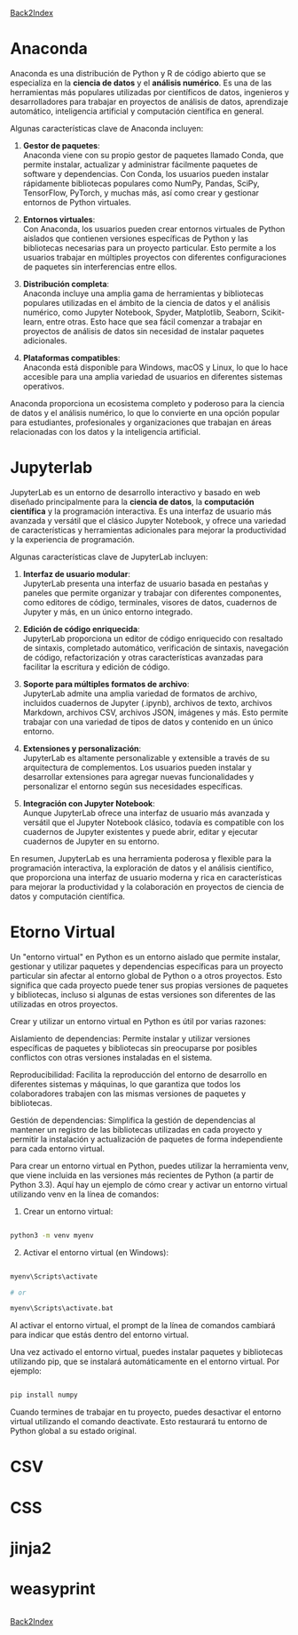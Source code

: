 [Back2Index](https://github.com/jdmc/learning/blob/master/notes.md) 

# Anaconda

Anaconda es una distribución de Python y R de código abierto que se especializa en la **ciencia de datos** y el **análisis numérico**. Es una de las herramientas más populares utilizadas por científicos de datos, ingenieros y desarrolladores para trabajar en proyectos de análisis de datos, aprendizaje automático, inteligencia artificial y computación científica en general.

Algunas características clave de Anaconda incluyen:

1. **Gestor de paquetes**:     
  Anaconda viene con su propio gestor de paquetes llamado Conda, que permite instalar, actualizar y administrar fácilmente paquetes de software y dependencias. Con Conda, los usuarios pueden instalar rápidamente bibliotecas populares como NumPy, Pandas, SciPy, TensorFlow, PyTorch, y muchas más, así como crear y gestionar entornos de Python virtuales.

2. **Entornos virtuales**:     
  Con Anaconda, los usuarios pueden crear entornos virtuales de Python aislados que contienen versiones específicas de Python y las bibliotecas necesarias para un proyecto particular. Esto permite a los usuarios trabajar en múltiples proyectos con diferentes configuraciones de paquetes sin interferencias entre ellos.

3. **Distribución completa**:     
  Anaconda incluye una amplia gama de herramientas y bibliotecas populares utilizadas en el ámbito de la ciencia de datos y el análisis numérico, como Jupyter Notebook, Spyder, Matplotlib, Seaborn, Scikit-learn, entre otras. Esto hace que sea fácil comenzar a trabajar en proyectos de análisis de datos sin necesidad de instalar paquetes adicionales.

4. **Plataformas compatibles**:     
  Anaconda está disponible para Windows, macOS y Linux, lo que lo hace accesible para una amplia variedad de usuarios en diferentes sistemas operativos.

Anaconda proporciona un ecosistema completo y poderoso para la ciencia de datos y el análisis numérico, lo que lo convierte en una opción popular para estudiantes, profesionales y organizaciones que trabajan en áreas relacionadas con los datos y la inteligencia artificial.

# Jupyterlab

JupyterLab es un entorno de desarrollo interactivo y basado en web diseñado principalmente para la **ciencia de datos**, la **computación científica** y la programación interactiva. Es una interfaz de usuario más avanzada y versátil que el clásico Jupyter Notebook, y ofrece una variedad de características y herramientas adicionales para mejorar la productividad y la experiencia de programación.

Algunas características clave de JupyterLab incluyen:

1. **Interfaz de usuario modular**:     
  JupyterLab presenta una interfaz de usuario basada en pestañas y paneles que permite organizar y trabajar con diferentes componentes, como editores de código, terminales, visores de datos, cuadernos de Jupyter y más, en un único entorno integrado.

2. **Edición de código enriquecida**:     
  JupyterLab proporciona un editor de código enriquecido con resaltado de sintaxis, completado automático, verificación de sintaxis, navegación de código, refactorización y otras características avanzadas para facilitar la escritura y edición de código.

3. **Soporte para múltiples formatos de archivo**:     
  JupyterLab admite una amplia variedad de formatos de archivo, incluidos cuadernos de Jupyter (.ipynb), archivos de texto, archivos Markdown, archivos CSV, archivos JSON, imágenes y más. Esto permite trabajar con una variedad de tipos de datos y contenido en un único entorno.

4. **Extensiones y personalización**:     
  JupyterLab es altamente personalizable y extensible a través de su arquitectura de complementos. Los usuarios pueden instalar y desarrollar extensiones para agregar nuevas funcionalidades y personalizar el entorno según sus necesidades específicas.

5. **Integración con Jupyter Notebook**:     
  Aunque JupyterLab ofrece una interfaz de usuario más avanzada y versátil que el Jupyter Notebook clásico, todavía es compatible con los cuadernos de Jupyter existentes y puede abrir, editar y ejecutar cuadernos de Jupyter en su entorno.

En resumen, JupyterLab es una herramienta poderosa y flexible para la programación interactiva, la exploración de datos y el análisis científico, que proporciona una interfaz de usuario moderna y rica en características para mejorar la productividad y la colaboración en proyectos de ciencia de datos y computación científica.

# Etorno Virtual

Un "entorno virtual" en Python es un entorno aislado que permite instalar, gestionar y utilizar paquetes y dependencias específicas para un proyecto particular sin afectar al entorno global de Python o a otros proyectos. Esto significa que cada proyecto puede tener sus propias versiones de paquetes y bibliotecas, incluso si algunas de estas versiones son diferentes de las utilizadas en otros proyectos.

Crear y utilizar un entorno virtual en Python es útil por varias razones:

Aislamiento de dependencias: Permite instalar y utilizar versiones específicas de paquetes y bibliotecas sin preocuparse por posibles conflictos con otras versiones instaladas en el sistema.

Reproducibilidad: Facilita la reproducción del entorno de desarrollo en diferentes sistemas y máquinas, lo que garantiza que todos los colaboradores trabajen con las mismas versiones de paquetes y bibliotecas.

Gestión de dependencias: Simplifica la gestión de dependencias al mantener un registro de las bibliotecas utilizadas en cada proyecto y permitir la instalación y actualización de paquetes de forma independiente para cada entorno virtual.

Para crear un entorno virtual en Python, puedes utilizar la herramienta venv, que viene incluida en las versiones más recientes de Python (a partir de Python 3.3). Aquí hay un ejemplo de cómo crear y activar un entorno virtual utilizando venv en la línea de comandos:


1. Crear un entorno virtual:

```bash

python3 -m venv myenv

```


2. Activar el entorno virtual (en Windows):

```bash

myenv\Scripts\activate

# or 

myenv\Scripts\activate.bat

```

Al activar el entorno virtual, el prompt de la línea de comandos cambiará para indicar que estás dentro del entorno virtual.

Una vez activado el entorno virtual, puedes instalar paquetes y bibliotecas utilizando pip, que se instalará automáticamente en el entorno virtual. Por ejemplo:

```bash

pip install numpy

```
Cuando termines de trabajar en tu proyecto, puedes desactivar el entorno virtual utilizando el comando deactivate. Esto restaurará tu entorno de Python global a su estado original.


# CSV

# CSS

# jinja2

# weasyprint

```bash

```
[Back2Index](https://github.com/jdmc/learning/blob/master/notes.md) 


